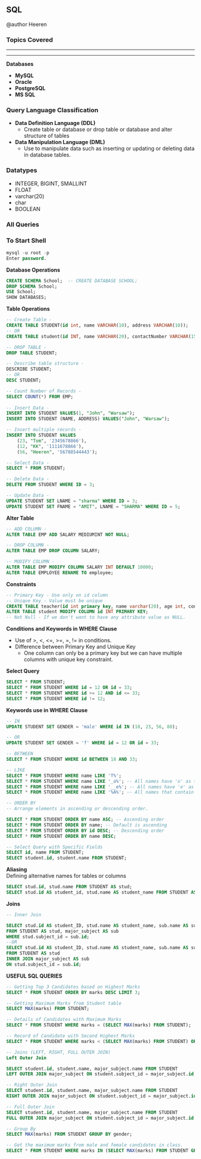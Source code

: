 ## SQL

 @author Heeren

 ### Topics Covered
 
---
  

--- 

**Databases**

- **MySQL**
- **Oracle**
- **PostgreSQL**
- **MS SQL**

### Query Language Classification

- **Data Definition Language (DDL)**
  - Create table or database or drop table or database and alter structure of tables
- **Data Manipulation Language (DML)**
  - Use to manipulate data such as inserting or updating or deleting data in database tables.

### Datatypes

- INTEGER, BIGINT, SMALLINT
- FLOAT
- varchar(20)
- char
- BOOLEAN

### All Queries

### To Start Shell
```sql
mysql -u root -p 
Enter password.
```

**Database Operations**
```sql
CREATE SCHEMA School;  -- CREATE DATABASE SCHOOL;
DROP SCHEMA School;
USE School;
SHOW DATABASES;
```
**Table Operations**
```sql
-- Create Table -
CREATE TABLE STUDENT(id int, name VARCHAR(10), address VARCHAR(10));
-- OR
CREATE TABLE student(id INT, name VARCHAR(20), contactNumber VARCHAR(15));

-- DROP TABLE -
DROP TABLE STUDENT;

-- Describe table structure -
DESCRIBE STUDENT;
-- OR
DESC STUDENT;

-- Count Number of Records - 
SELECT COUNT(*) FROM EMP;
 
-- Insert Data - 
INSERT INTO STUDENT VALUES(1, "John", "Warsaw");
INSERT INTO STUDENT (NAME, ADDRESS) VALUES("John", "Warsaw");

-- Insert multiple records - 
INSERT INTO STUDENT VALUES
    (23, "Tom", '2345678866'),
    (12, "KK", '1111678866'),
    (56, "Heeren", '56788544443');

-- Select Data -
SELECT * FROM STUDENT;

-- Delete Data -
DELETE FROM STUDENT WHERE ID = 3;

-- Update Data -
UPDATE STUDENT SET LNAME = "sharma" WHERE ID = 3;
UPDATE STUDENT SET FNAME = "AMIT", LNAME = "SHARMA" WHERE ID = 5;
```
**Alter Table**
```sql
-- ADD COLUMN -
ALTER TABLE EMP ADD SALARY MEDIUMINT NOT NULL;

-- DROP COLUMN -
ALTER TABLE EMP DROP COLUMN SALARY;

-- MODIFY COLUMN -
ALTER TABLE EMP MODIFY COLUMN SALARY INT DEFAULT 10000;
ALTER TABLE EMPLOYEE RENAME TO employee;
```

**Constraints**
```sql
-- Primary Key - Use only on id column
-- Unique Key - Value must be unique
CREATE TABLE teacher(id int primary key, name varchar(20), age int, contactno varchar(20) unique key);
ALTER TABLE student MODIFY COLUMN id INT PRIMARY KEY;
-- Not Null - If we don't want to have any attribute value as NULL.
```

**Conditions and Keywords in WHERE Clause**
- Use of >, <, <=, >=, =, != in conditions.
- Difference between Primary Key and Unique Key
  - One column can only be a primary key but we can have multiple columns with unique key constraint.

**Select Query**
```sql
SELECT * FROM STUDENT;
SELECT * FROM STUDENT WHERE id = 12 OR id = 33;
SELECT * FROM STUDENT WHERE id >= 12 AND id <= 33;
SELECT * FROM STUDENT WHERE id != 12;
```
**Keywords use in WHERE Clause**
```sql
-- IN
UPDATE STUDENT SET GENDER = 'male' WHERE id IN (18, 23, 56, 88);

-- OR	
UPDATE STUDENT SET GENDER = 'f' WHERE id = 12 OR id = 33;

-- BETWEEN
SELECT * FROM STUDENT WHERE id BETWEEN 18 AND 33;

-- LIKE
SELECT * FROM STUDENT WHERE name LIKE 'T%';
SELECT * FROM STUDENT WHERE name LIKE '_o%'; -- All names have 'o' as the second character
SELECT * FROM STUDENT WHERE name LIKE '__e%'; -- All names have 'e' as the third character
SELECT * FROM STUDENT WHERE name LIKE '%A%'; -- All names that contain 'A' anywhere in the string

-- ORDER BY
-- Arrange elements in ascending or descending order.

SELECT * FROM STUDENT ORDER BY name ASC; -- Ascending order
SELECT * FROM STUDENT ORDER BY name; -- Default is ascending
SELECT * FROM STUDENT ORDER BY id DESC; -- Descending order
SELECT * FROM STUDENT ORDER BY name DESC;

-- Select Query with Specific Fields
SELECT id, name FROM STUDENT;
SELECT student.id, student.name FROM STUDENT;
```
**Aliasing**    
Defining alternative names for tables or columns    
```sql
SELECT stud.id, stud.name FROM STUDENT AS stud;
SELECT stud.id AS student_id, stud.name AS student_name FROM STUDENT AS stud;
```
**Joins**
```sql
-- Inner Join

SELECT stud.id AS student_ID, stud.name AS student_name, sub.name AS subject_name 
FROM STUDENT AS stud, major_subject AS sub 
WHERE stud.subject_id = sub.id;
--OR
SELECT stud.id AS student_ID, stud.name AS student_name, sub.name AS subject_name 
FROM STUDENT AS stud 
INNER JOIN major_subject AS sub 
ON stud.subject_id = sub.id;

```
**USEFUL SQL QUERIES**
```sql
-- Getting Top 3 Candidates based on Highest Marks
SELECT * FROM STUDENT ORDER BY marks DESC LIMIT 3;

-- Getting Maximum Marks from Student table
SELECT MAX(marks) FROM STUDENT;

-- Details of Candidates with Maximum Marks
SELECT * FROM STUDENT WHERE marks = (SELECT MAX(marks) FROM STUDENT);

-- Record of Candidate with Second Highest Marks
SELECT * FROM STUDENT WHERE marks < (SELECT MAX(marks) FROM STUDENT) ORDER BY marks DESC LIMIT 1;

-- Joins (LEFT, RIGHT, FULL OUTER JOIN)
Left Outer Join

SELECT student.id, student.name, major_subject.name FROM STUDENT 
LEFT OUTER JOIN major_subject ON student.subject_id = major_subject.id;

-- Right Outer Join
SELECT student.id, student.name, major_subject.name FROM STUDENT 
RIGHT OUTER JOIN major_subject ON student.subject_id = major_subject.id;

-- Full Outer Join
SELECT student.id, student.name, major_subject.name FROM STUDENT 
FULL OUTER JOIN major_subject ON student.subject_id = major_subject.id;

-- Group By
SELECT MAX(marks) FROM STUDENT GROUP BY gender; 

-- Get the maximum marks from male and female candidates in class.
SELECT * FROM STUDENT WHERE marks IN (SELECT MAX(marks) FROM STUDENT GROUP BY gender);
```



